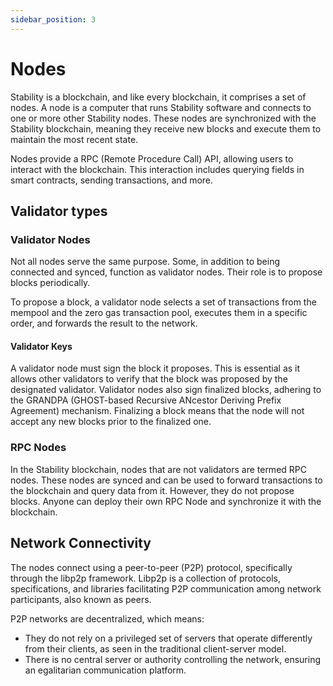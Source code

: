 ```yaml
---
sidebar_position: 3
---
```


# Nodes

Stability is a blockchain, and like every blockchain, it comprises a set of nodes. A node is a computer that runs Stability software and connects to one or more other Stability nodes. These nodes are synchronized with the Stability blockchain, meaning they receive new blocks and execute them to maintain the most recent state.

Nodes provide a RPC (Remote Procedure Call) API, allowing users to interact with the blockchain. This interaction includes querying fields in smart contracts, sending transactions, and more.

## Validator types

### Validator Nodes

Not all nodes serve the same purpose. Some, in addition to being connected and synced, function as validator nodes. Their role is to propose blocks periodically.

To propose a block, a validator node selects a set of transactions from the mempool and the zero gas transaction pool, executes them in a specific order, and forwards the result to the network.

#### Validator Keys

A validator node must sign the block it proposes. This is essential as it allows other validators to verify that the block was proposed by the designated validator. Validator nodes also sign finalized blocks, adhering to the GRANDPA (GHOST-based Recursive ANcestor Deriving Prefix Agreement) mechanism. Finalizing a block means that the node will not accept any new blocks prior to the finalized one.

### RPC Nodes

In the Stability blockchain, nodes that are not validators are termed RPC nodes. These nodes are synced and can be used to forward transactions to the blockchain and query data from it. However, they do not propose blocks. Anyone can deploy their own RPC Node and synchronize it with the blockchain.

## Network Connectivity

The nodes connect using a peer-to-peer (P2P) protocol, specifically through the libp2p framework. Libp2p is a collection of protocols, specifications, and libraries facilitating P2P communication among network participants, also known as peers.

P2P networks are decentralized, which means:

- They do not rely on a privileged set of servers that operate differently from their clients, as seen in the traditional client-server model.
- There is no central server or authority controlling the network, ensuring an egalitarian communication platform.
